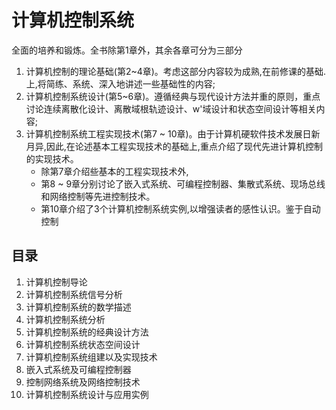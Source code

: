 # 计算机控制系统

全面的培养和锻炼。全书除第1章外，其余各章可分为三部分

1. 计算机控制的理论基础(第2~4章)。考虑这部分内容较为成熟,在前修课的基础.上,将简练、系统、深入地讲述一些基础性的内容;
2. 计算机控制系统设计(第5~6章)。遵循经典与现代设计方法并重的原则，重点讨论连续离散化设计、离散域根轨迹设计、w'域设计和状态空间设计等相关内容; 
3. 计算机控制系统工程实现技术(第7 ~ 10章)。由于计算机硬软件技术发展日新月异,因此,在论述基本工程实现技术的基础上,重点介绍了现代先进计算机控制的实现技术。
   - 除第7章介绍些基本的工程实现技术外,
   - 第8 ~ 9章分别讨论了嵌入式系统、可编程控制器、集散式系统、现场总线和网络控制等先进控制技术。
   - 第10章介绍了3个计算机控制系统实例,以增强读者的感性认识。鉴于自动控制

## 目录

1. 计算机控制导论
2. 计算机控制系统信号分析
3. 计算机控制系统的数学描述
4. 计算机控制系统分析
5. 计算机控制系统的经典设计方法
6. 计算机控制系统状态空间设计
7. 计算机控制系统组建以及实现技术
8. 嵌入式系统及可编程控制器
9. 控制网络系统及网络控制技术
10. 计算机控制系统设计与应用实例
